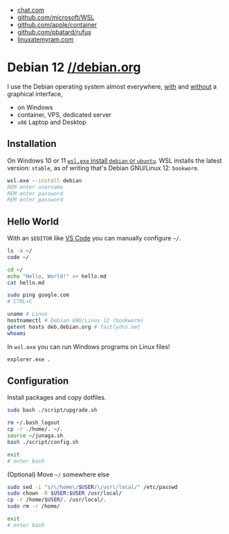 - [chat.com](https://chat.com/)
- [github.com/microsoft/WSL](https://github.com/microsoft/WSL)
- [github.com/apple/container](https://github.com/apple/container)
- [github.com/pbatard/rufus](https://github.com/pbatard/rufus)
- [linuxatemyram.com](https://www.linuxatemyram.com/)

# Debian 12 [//debian.org](https://debian.org/)

I use the Debian operating system almost everywhere, [with](https://www.reddit.com/r/unixporn/top/?t=year) and [without](<https://en.wikipedia.org/wiki/Terminal_emulator>) a graphical interface,

- on Windows
- container, VPS, dedicated server
- `x86` Laptop and Desktop

## Installation

On Windows 10 or 11 [`wsl.exe` install `debian` or `ubuntu`](./windows/linux/README.MD). WSL installs the latest version: `stable`, as of writing that's Debian GNU/Linux 12: `bookworm`.

```cmd
wsl.exe --install debian
REM enter username
REM enter password
REM enter password
```

## Hello World

With an `$EDITOR` like [VS Code](https://code.visualstudio.com/) you can manually configure `~/`.

```bash
ls -a ~/
code ~/

cd ~/
echo "Hello, World!" >> hello.md
cat hello.md

sudo ping google.com
# CTRL+C

uname # Linux
hostnamectl # Debian GNU/Linux 12 (bookworm)
getent hosts deb.debian.org # fastlydns.net
whoami
```

In `wsl.exe` you can run Windows programs on Linux files!

```bash
explorer.exe .
```

## Configuration

Install packages and copy dotfiles.

```bash
sudo bash ./script/upgrade.sh
```

```bash
rm ~/.bash_logout
cp -r ./home/. ~/.
source ~/junaga.sh
bash ./script/config.sh

exit
# enter bash
```

(Optional) Move `~/` somewhere else

```bash
sudo sed -i "s/\/home\/$USER/\/usr\/local/" /etc/passwd
sudo chown -R $USER:$USER /usr/local/
cp -r /home/$USER/. /usr/local/.
sudo rm -r /home/

exit
# enter bash
```
